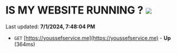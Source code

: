 # IS MY WEBSITE RUNNING ? [![](https://img.shields.io/static/v1?label=Sponsor&message=%E2%9D%A4&logo=GitHub&color=%23fe8e86)](https://github.com/sponsors/Youssef-Lehmam)

Last updated: **7/1/2024, 7:48:04 PM**

- `GET` [https://youssefservice.me](https://youssefservice.me) - **Up** (364ms)
